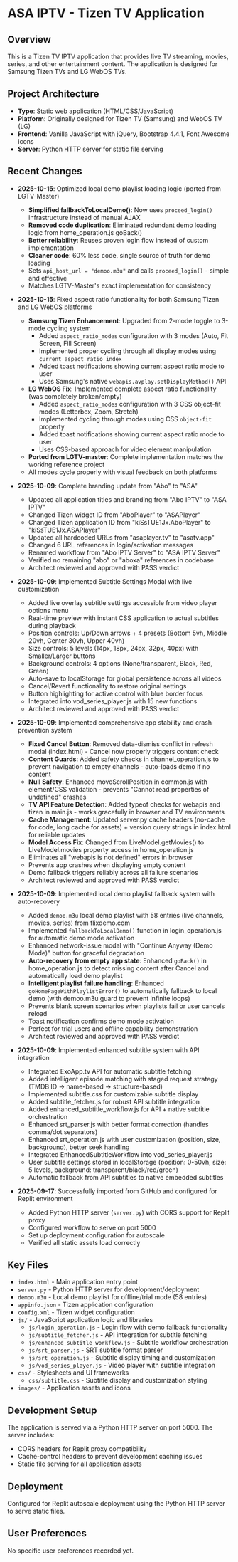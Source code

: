 # ASA IPTV - Tizen TV Application

## Overview
This is a Tizen TV IPTV application that provides live TV streaming, movies, series, and other entertainment content. The application is designed for Samsung Tizen TVs and LG WebOS TVs.

## Project Architecture
- **Type**: Static web application (HTML/CSS/JavaScript)
- **Platform**: Originally designed for Tizen TV (Samsung) and WebOS TV (LG)
- **Frontend**: Vanilla JavaScript with jQuery, Bootstrap 4.4.1, Font Awesome icons
- **Server**: Python HTTP server for static file serving

## Recent Changes
- **2025-10-15**: Optimized local demo playlist loading logic (ported from LGTV-Master)
  - **Simplified fallbackToLocalDemo()**: Now uses `proceed_login()` infrastructure instead of manual AJAX
  - **Removed code duplication**: Eliminated redundant demo loading logic from home_operation.js goBack()
  - **Better reliability**: Reuses proven login flow instead of custom implementation
  - **Cleaner code**: 60% less code, single source of truth for demo loading
  - Sets `api_host_url = "demoo.m3u"` and calls `proceed_login()` - simple and effective
  - Matches LGTV-Master's exact implementation for consistency

- **2025-10-15**: Fixed aspect ratio functionality for both Samsung Tizen and LG WebOS platforms
  - **Samsung Tizen Enhancement**: Upgraded from 2-mode toggle to 3-mode cycling system
    - Added `aspect_ratio_modes` configuration with 3 modes (Auto, Fit Screen, Fill Screen)
    - Implemented proper cycling through all display modes using `current_aspect_ratio_index`
    - Added toast notifications showing current aspect ratio mode to user
    - Uses Samsung's native `webapis.avplay.setDisplayMethod()` API
  - **LG WebOS Fix**: Implemented complete aspect ratio functionality (was completely broken/empty)
    - Added `aspect_ratio_modes` configuration with 3 CSS object-fit modes (Letterbox, Zoom, Stretch)
    - Implemented cycling through modes using CSS `object-fit` property
    - Added toast notifications showing current aspect ratio mode to user
    - Uses CSS-based approach for video element manipulation
  - **Ported from LGTV-master**: Complete implementation matches the working reference project
  - All modes cycle properly with visual feedback on both platforms

- **2025-10-09**: Complete branding update from "Abo" to "ASA"
  - Updated all application titles and branding from "Abo IPTV" to "ASA IPTV"
  - Changed Tizen widget ID from "AboPlayer" to "ASAPlayer"
  - Changed Tizen application ID from "kiSsTUE1Jx.AboPlayer" to "kiSsTUE1Jx.ASAPlayer"
  - Updated all hardcoded URLs from "asaplayer.tv" to "asatv.app"
  - Changed 6 URL references in login/activation messages
  - Renamed workflow from "Abo IPTV Server" to "ASA IPTV Server"
  - Verified no remaining "abo" or "aboxa" references in codebase
  - Architect reviewed and approved with PASS verdict

- **2025-10-09**: Implemented Subtitle Settings Modal with live customization
  - Added live overlay subtitle settings accessible from video player options menu
  - Real-time preview with instant CSS application to actual subtitles during playback
  - Position controls: Up/Down arrows + 4 presets (Bottom 5vh, Middle 20vh, Center 30vh, Upper 40vh)
  - Size controls: 5 levels (14px, 18px, 24px, 32px, 40px) with Smaller/Larger buttons
  - Background controls: 4 options (None/transparent, Black, Red, Green)
  - Auto-save to localStorage for global persistence across all videos
  - Cancel/Revert functionality to restore original settings
  - Button highlighting for active control with blue border focus
  - Integrated into vod_series_player.js with 15 new functions
  - Architect reviewed and approved with PASS verdict

- **2025-10-09**: Implemented comprehensive app stability and crash prevention system
  - **Fixed Cancel Button**: Removed data-dismiss conflict in refresh modal (index.html) - Cancel now properly triggers content check
  - **Content Guards**: Added safety checks in channel_operation.js to prevent navigation to empty channels - auto-loads demo if no content
  - **Null Safety**: Enhanced moveScrollPosition in common.js with element/CSS validation - prevents "Cannot read properties of undefined" crashes
  - **TV API Feature Detection**: Added typeof checks for webapis and tizen in main.js - works gracefully in browser and TV environments
  - **Cache Management**: Updated server.py cache headers (no-cache for code, long cache for assets) + version query strings in index.html for reliable updates
  - **Model Access Fix**: Changed from LiveModel.getMovies() to LiveModel.movies property access in home_operation.js
  - Eliminates all "webapis is not defined" errors in browser
  - Prevents app crashes when displaying empty content
  - Demo fallback triggers reliably across all failure scenarios
  - Architect reviewed and approved with PASS verdict

- **2025-10-09**: Implemented local demo playlist fallback system with auto-recovery
  - Added `demoo.m3u` local demo playlist with 58 entries (live channels, movies, series) from flixdemo.com
  - Implemented `fallbackToLocalDemo()` function in login_operation.js for automatic demo mode activation
  - Enhanced network-issue modal with "Continue Anyway (Demo Mode)" button for graceful degradation
  - **Auto-recovery from empty app state**: Enhanced `goBack()` in home_operation.js to detect missing content after Cancel and automatically load demo playlist
  - **Intelligent playlist failure handling**: Enhanced `goHomePageWithPlaylistError()` to automatically fallback to local demo (with demoo.m3u guard to prevent infinite loops)
  - Prevents blank screen scenarios when playlists fail or user cancels reload
  - Toast notification confirms demo mode activation
  - Perfect for trial users and offline capability demonstration
  - Architect reviewed and approved with PASS verdict

- **2025-10-09**: Implemented enhanced subtitle system with API integration
  - Integrated ExoApp.tv API for automatic subtitle fetching
  - Added intelligent episode matching with staged request strategy (TMDB ID → name-based → structure-based)
  - Implemented subtitle.css for customizable subtitle display
  - Added subtitle_fetcher.js for robust API subtitle integration
  - Added enhanced_subtitle_workflow.js for API + native subtitle orchestration
  - Enhanced srt_parser.js with better format correction (handles comma/dot separators)
  - Enhanced srt_operation.js with user customization (position, size, background), better seek handling
  - Integrated EnhancedSubtitleWorkflow into vod_series_player.js
  - User subtitle settings stored in localStorage (position: 0-50vh, size: 5 levels, background: transparent/black/red/green)
  - Automatic fallback from API subtitles to native embedded subtitles

- **2025-09-17**: Successfully imported from GitHub and configured for Replit environment
  - Added Python HTTP server (`server.py`) with CORS support for Replit proxy
  - Configured workflow to serve on port 5000
  - Set up deployment configuration for autoscale
  - Verified all static assets load correctly

## Key Files
- `index.html` - Main application entry point
- `server.py` - Python HTTP server for development/deployment
- `demoo.m3u` - Local demo playlist for offline/trial mode (58 entries)
- `appinfo.json` - Tizen application configuration
- `config.xml` - Tizen widget configuration
- `js/` - JavaScript application logic and libraries
  - `js/login_operation.js` - Login flow with demo fallback functionality
  - `js/subtitle_fetcher.js` - API integration for subtitle fetching
  - `js/enhanced_subtitle_workflow.js` - Subtitle workflow orchestration
  - `js/srt_parser.js` - SRT subtitle format parser
  - `js/srt_operation.js` - Subtitle display timing and customization
  - `js/vod_series_player.js` - Video player with subtitle integration
- `css/` - Stylesheets and UI frameworks
  - `css/subtitle.css` - Subtitle display and customization styling
- `images/` - Application assets and icons

## Development Setup
The application is served via a Python HTTP server on port 5000. The server includes:
- CORS headers for Replit proxy compatibility
- Cache-control headers to prevent development caching issues
- Static file serving for all application assets

## Deployment
Configured for Replit autoscale deployment using the Python HTTP server to serve static files.

## User Preferences
No specific user preferences recorded yet.